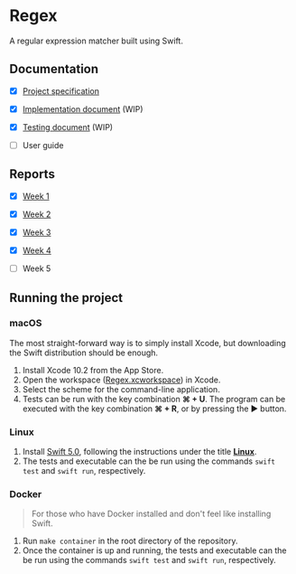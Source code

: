 # Regex

A regular expression matcher built using Swift.


## Documentation

- [x] [Project specification](Docs/SPECIFICATION.md)
- [x] [Implementation document](Docs/IMPLEMENTATION.md) (WIP)
- [x] [Testing document](Docs/TESTING.md) (WIP)
- [ ] User guide


## Reports

- [x] [Week 1](Docs/Reports/1.md)
- [x] [Week 2](Docs/Reports/2.md)
- [x] [Week 3](Docs/Reports/3.md)
- [x] [Week 4](Docs/Reports/4.md)
- [ ] Week 5


## Running the project

### macOS

The most straight-forward way is to simply install Xcode, but downloading the Swift distribution should be enough.

1. Install Xcode 10.2 from the App Store.
2. Open the workspace ([Regex.xcworkspace](Regex.xcworkspace)) in Xcode.
3. Select the scheme for the command-line application.
4. Tests can be run with the key combination **⌘ + U**. The program can be executed with the key combination **⌘ + R**, or by pressing the ▶ button.


### Linux

1. Install [Swift 5.0][swift], following the instructions under the title **[Linux][swift-help]**.
2. The tests and executable can the be run using the commands `swift test` and `swift run`, respectively.


### Docker

> For those who have Docker installed and don't feel like installing Swift.

1. Run `make container` in the root directory of the repository.
2. Once the container is up and running, the tests and executable can the be run using the commands `swift test` and `swift run`, respectively.



[swift]: https://swift.org/download/
[swift-help]: https://swift.org/download/#using-downloads
